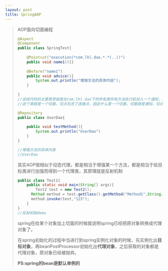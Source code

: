 ```yaml
---
layout: post
title: SpringAOP
---
```


> AOP面向切面编程
>
> ```Java
> @Aspect
> @Compenent
> public class SpringTest{
>     
>     @Pointcut("execution(*com.lhl.dao.*.*(..))")
>     public void name1(){}
>     
>     @Before("name1")
>     public void advice(){
>         System.out.println("增强方法的具体内容");
>     }
>     
> }
> //这段代码的主要意思就是在com.lhl.dao下的所有类所有方法执行前加入一个通知，这个通知就是advice()方法执行的内容，Before定义了是在所有方法执行之前执行
> //这个类就是一个切面，切点包含了连接点，因此什么是一个切面，切面就是通知，切点，连接点共同组成的那个类就是一个切点
> 
> @Repository
> public class UserDao{
>     
>     public void testMethod(){
>         System.out.println("UserDao")
>     }
> }
> 
> //增强方法的具体内容
> //UserDao
> ```
>
> 其实AOP很相似于动态代理，都是相当于增强某一个方法，都是相当于给目标类进行加强而得到一个代理类，其原理就是反射机制
>
> ```java
> public class Test1{
>     public static void main(String[] args){
>         Test2 test = new Test2();
>     	Method method = test.getClass().getMethod("Method1",String.class);
>     	method.invoke(test,"123");
>     }
> }
> //反射机制demo
> ```
>
> spring在给某个对象加上切面的时候就说明spring已经把原对象转换成代理对象了。
>
> 在spring初始化的过程中当进行到spring实例化对象的时候，先实例化出**目标对象**，再beanPostProcessor初始化出**代理对象**，之后获取的对象都是代理对象，原对象已经被抛弃。
>
> **PS:spring的bean是默认单例的**                
